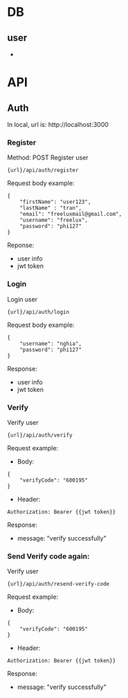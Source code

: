 
# DB
## user
- 

# API

## Auth
In local, url is: http://localhost:3000
### Register
Method: POST
Register user
```
{url}/api/auth/register
```
Request body example:
```
{
    "firstName": "user123",
    "lastName" : "tran",
    "email": "freeluxmail@gmail.com",
    "username": "freelux",
    "password": "phi127"
}
```
Reponse:
- user info
- jwt token

### Login
Login user
```
{url}/api/auth/login
```
Request body example:
```
{
    "username": "nghia",
    "password": "phi127"
}
```
Response:
- user info
- jwt token

### Verify
Verify user
```
{url}/api/auth/verify
```
Request example:
- Body:
```
{
    "verifyCode": "600195"
}
```
- Header:
```
Authorization: Bearer {{jwt token}}
```
Response:
- message: "verify successfully"

### Send Verify code again:
Verify user
```
{url}/api/auth/resend-verify-code
```
Request example:
- Body:
```
{
    "verifyCode": "600195"
}
```
- Header:
```
Authorization: Bearer {{jwt token}}
```
Response:
- message: "verify successfully"




